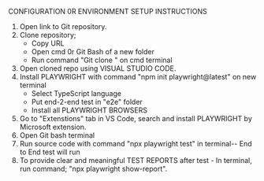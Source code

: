 CONFIGURATION 0R ENVIRONMENT SETUP INSTRUCTIONS
1. Open link to Git repository.
2. Clone repository;
   - Copy URL
   - Open cmd 0r Git Bash of a new folder
   - Run command "Git clone <copied http link>" on cmd terminal
3. Open cloned repo using VISUAL STUDIO CODE.
4. Install PLAYWRIGHT with command "npm init playwright@latest" on new terminal 
   - Select TypeScript language
   - Put end-2-end test in "e2e" folder
   - Install all PLAYWRIGHT BROWSERS
5. Go to "Extenstions" tab in VS Code, search and install PLAYWRIGHT by Microsoft extension.
6. Open Git bash terminal
7. Run source code with command "npx playwright test" in terminal-- End to End test will run 
8. To provide clear and meaningful TEST REPORTS after test - In terminal, run command; "npx playwright show-report". 
